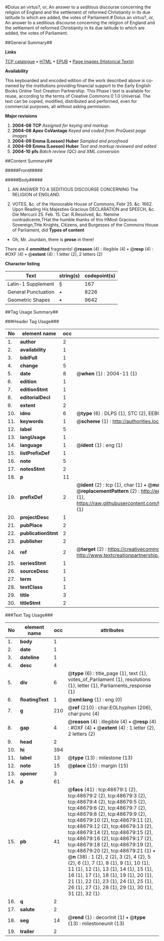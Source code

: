 #Dolus an virtus?, or, An answer to a seditious discourse concerning the religion of England and the settlement of reformed Christianity in its due latitude to which are added, the votes of Parliament.#
Dolus an virtus?, or, An answer to a seditious discourse concerning the religion of England and the settlement of reformed Christianity in its due latitude to which are added, the votes of Parliament.

##General Summary##

**Links**

[TCP catalogue](http://www.ota.ox.ac.uk/tcp/)  • 
[HTML](http://tei.it.ox.ac.uk/tcp/Texts-HTML/free/A34/A34534.html)  • 
[EPUB](http://tei.it.ox.ac.uk/tcp/Texts-EPUB/free/A34/A34534.epub) • 
[Page images (Historical Texts)](https://data.historicaltexts.jisc.ac.uk/view?pubId=eebo-11760737e&pageId=eebo-11760737e-48679-1)

**Availability**

This keyboarded and encoded edition of the
	       work described above is co-owned by the institutions
	       providing financial support to the Early English Books
	       Online Text Creation Partnership. This Phase I text is
	       available for reuse, according to the terms of Creative
	       Commons 0 1.0 Universal. The text can be copied,
	       modified, distributed and performed, even for
	       commercial purposes, all without asking permission.

**Major revisions**

1. __2004-08__ __TCP__ *Assigned for keying and markup*
1. __2004-08__ __Apex CoVantage__ *Keyed and coded from ProQuest page images*
1. __2004-09__ __Emma (Leeson) Huber__ *Sampled and proofread*
1. __2004-09__ __Emma (Leeson) Huber__ *Text and markup reviewed and edited*
1. __2004-10__ __pfs__ *Batch review (QC) and XML conversion*

##Content Summary##

#####Front#####

#####Body#####

1. AN ANSWER TO A SEDITIOUS DISCOURSE CONCERNING The RELIGION of ENGLAND.

1. VOTES, &c. of the Honourable House of Commons, Febr 25. &c. 1662. Upon Reading His Majesties Gracious DECLARATION and SPEECH, &c.
Die Mercurii 25. Feb. 15. Car. R.Resolved, &c. Nemine contradicente,THat the humble thanks of this HMost Gracious Sovereign,THe Knights, Citizens, and Burgesses of the Commons House of Parliament, did
**Types of content**

  * Oh, Mr. Jourdain, there is **prose** in there!

There are 4 **ommitted** fragments! 
 @__reason__ (4) : illegible (4)  •  @__resp__ (4) : #OXF (4)  •  @__extent__ (4) : 1 letter (2), 2 letters (2)

**Character listing**


|Text|string(s)|codepoint(s)|
|---|---|---|
|Latin-1 Supplement|§|167|
|General Punctuation|•|8226|
|Geometric Shapes|▪|9642|

##Tag Usage Summary##

###Header Tag Usage###

|No|element name|occ|attributes|
|---|---|---|---|
|1.|__author__|2||
|2.|__availability__|1||
|3.|__biblFull__|1||
|4.|__change__|5||
|5.|__date__|8| @__when__ (1) : 2004-11 (1)|
|6.|__edition__|1||
|7.|__editionStmt__|1||
|8.|__editorialDecl__|1||
|9.|__extent__|2||
|10.|__idno__|6| @__type__ (6) : DLPS (1), STC (2), EEBO-CITATION (1), OCLC (1), VID (1)|
|11.|__keywords__|1| @__scheme__ (1) : http://authorities.loc.gov/ (1)|
|12.|__label__|5||
|13.|__langUsage__|1||
|14.|__language__|1| @__ident__ (1) : eng (1)|
|15.|__listPrefixDef__|1||
|16.|__note__|5||
|17.|__notesStmt__|2||
|18.|__p__|11||
|19.|__prefixDef__|2| @__ident__ (2) : tcp (1), char (1)  •  @__matchPattern__ (2) : ([0-9\-]+):([0-9IVX]+) (1), (.+) (1)  •  @__replacementPattern__ (2) : http://eebo.chadwyck.com/downloadtiff?vid=$1&page=$2 (1), https://raw.githubusercontent.com/textcreationpartnership/Texts/master/tcpchars.xml#$1 (1)|
|20.|__projectDesc__|1||
|21.|__pubPlace__|2||
|22.|__publicationStmt__|2||
|23.|__publisher__|2||
|24.|__ref__|2| @__target__ (2) : https://creativecommons.org/publicdomain/zero/1.0/ (1), http://www.textcreationpartnership.org/docs/. (1)|
|25.|__seriesStmt__|1||
|26.|__sourceDesc__|1||
|27.|__term__|1||
|28.|__textClass__|1||
|29.|__title__|3||
|30.|__titleStmt__|2||


###Text Tag Usage###

|No|element name|occ|attributes|
|---|---|---|---|
|1.|__body__|1||
|2.|__date__|1||
|3.|__dateline__|1||
|4.|__desc__|4||
|5.|__div__|6| @__type__ (6) : title_page (1), text (1), votes_of_Parliament (1), resolutions (1), letter (1), Parliaments_response (1)|
|6.|__floatingText__|1| @__xml:lang__ (1) : eng (0)|
|7.|__g__|210| @__ref__ (210) : char:EOLhyphen (206), char:punc (4)|
|8.|__gap__|4| @__reason__ (4) : illegible (4)  •  @__resp__ (4) : #OXF (4)  •  @__extent__ (4) : 1 letter (2), 2 letters (2)|
|9.|__head__|2||
|10.|__hi__|394||
|11.|__label__|13| @__type__ (13) : milestone (13)|
|12.|__note__|15| @__place__ (15) : margin (15)|
|13.|__opener__|3||
|14.|__p__|61||
|15.|__pb__|41| @__facs__ (41) : tcp:48679:1 (2), tcp:48679:2 (2), tcp:48679:3 (2), tcp:48679:4 (2), tcp:48679:5 (2), tcp:48679:6 (2), tcp:48679:7 (2), tcp:48679:8 (2), tcp:48679:9 (2), tcp:48679:10 (2), tcp:48679:11 (2), tcp:48679:12 (2), tcp:48679:13 (2), tcp:48679:14 (2), tcp:48679:15 (2), tcp:48679:16 (2), tcp:48679:17 (2), tcp:48679:18 (2), tcp:48679:19 (2), tcp:48679:20 (2), tcp:48679:21 (1)  •  @__n__ (38) : 1 (2), 2 (2), 3 (2), 4 (2), 5 (2), 6 (1), 7 (1), 8 (1), 9 (1), 10 (1), 11 (1), 12 (1), 13 (1), 14 (1), 15 (1), 16 (1), 17 (1), 18 (1), 19 (1), 20 (1), 21 (1), 22 (1), 23 (1), 24 (1), 25 (1), 26 (1), 27 (1), 28 (1), 29 (1), 30 (1), 31 (2), 32 (1)|
|16.|__q__|2||
|17.|__salute__|2||
|18.|__seg__|14| @__rend__ (1) : decorInit (1)  •  @__type__ (13) : milestoneunit (13)|
|19.|__trailer__|2||
